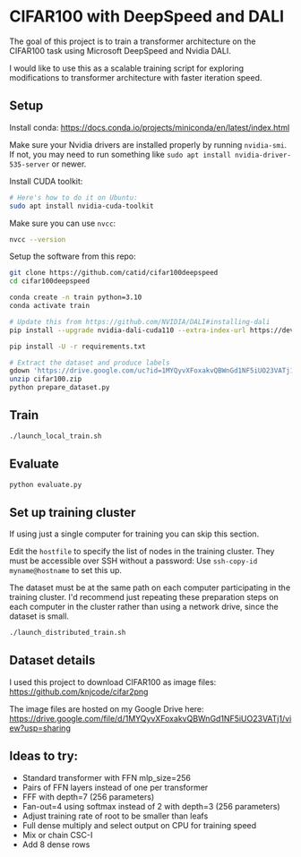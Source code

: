 # CIFAR100 with DeepSpeed and DALI

The goal of this project is to train a transformer architecture on the CIFAR100 task using Microsoft DeepSpeed and Nvidia DALI.

I would like to use this as a scalable training script for exploring modifications to transformer architecture with faster iteration speed.

## Setup

Install conda: https://docs.conda.io/projects/miniconda/en/latest/index.html

Make sure your Nvidia drivers are installed properly by running `nvidia-smi`.  If not, you may need to run something like `sudo apt install nvidia-driver-535-server` or newer.

Install CUDA toolkit:

```bash
# Here's how to do it on Ubuntu:
sudo apt install nvidia-cuda-toolkit
```

Make sure you can use `nvcc`:

```bash
nvcc --version
```

Setup the software from this repo:

```bash
git clone https://github.com/catid/cifar100deepspeed
cd cifar100deepspeed

conda create -n train python=3.10
conda activate train

# Update this from https://github.com/NVIDIA/DALI#installing-dali
pip install --upgrade nvidia-dali-cuda110 --extra-index-url https://developer.download.nvidia.com/compute/redist

pip install -U -r requirements.txt

# Extract the dataset and produce labels
gdown 'https://drive.google.com/uc?id=1MYQyvXFoxakvQBWnGd1NF5iUO23VATj1'
unzip cifar100.zip
python prepare_dataset.py
```


## Train

```bash
./launch_local_train.sh
```


## Evaluate

```bash
python evaluate.py
```


## Set up training cluster

If using just a single computer for training you can skip this section.

Edit the `hostfile` to specify the list of nodes in the training cluster.  They must be accessible over SSH without a password: Use `ssh-copy-id myname@hostname` to set this up.

The dataset must be at the same path on each computer participating in the training cluster.  I'd recommend just repeating these preparation steps on each computer in the cluster rather than using a network drive, since the dataset is small.

```bash
./launch_distributed_train.sh
```


## Dataset details

I used this project to download CIFAR100 as image files: https://github.com/knjcode/cifar2png

The image files are hosted on my Google Drive here: https://drive.google.com/file/d/1MYQyvXFoxakvQBWnGd1NF5iUO23VATj1/view?usp=sharing


## Ideas to try:

* Standard transformer with FFN mlp_size=256
* Pairs of FFN layers instead of one per transformer
* FFF with depth=7 (256 parameters)
* Fan-out=4 using softmax instead of 2 with depth=3 (256 parameters)
* Adjust training rate of root to be smaller than leafs
* Full dense multiply and select output on CPU for training speed
* Mix or chain CSC-I
* Add 8 dense rows

